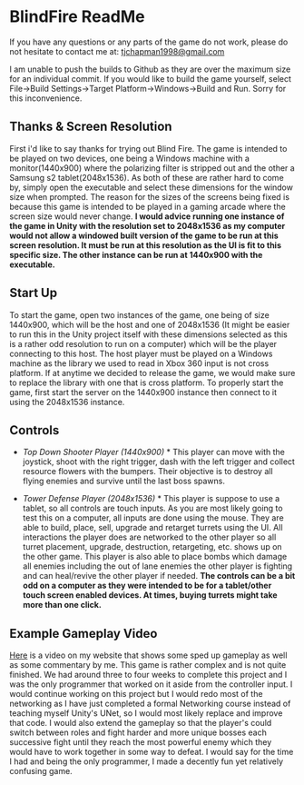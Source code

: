 # BlindFire ReadMe

If you have any questions or any parts of the game do not work, please do not hesitate to contact me at: 
tjchapman1998@gmail.com

I am unable to push the builds to Github as they are over the maximum size for an individual commit. 
If you would like to build the game yourself, select File->Build Settings->Target Platform->Windows->Build and Run. 
Sorry for this inconvenience. 


## Thanks & Screen Resolution

First i'd like to say thanks for trying out Blind Fire. The game is intended to be played on two devices, one being a 
Windows machine with a monitor(1440x900) where the polarizing filter is stripped out and the other a Samsung s2 
tablet(2048x1536). As both of these are rather hard to come by, simply open the executable and select these dimensions 
for the window size when prompted. The reason for the sizes of the screens being fixed is because this game is intended 
to be played in a gaming arcade where the screen size would never change. **I would advice running one instance of the 
game in Unity with the resolution set to 2048x1536 as my computer would not allow a windowed built version of the game 
to be run at this screen resolution. It must be run at this resolution as the UI is fit to this specific size. The 
other instance can be run at 1440x900 with the executable.**

## Start Up

To start the game, open two instances of the game, one being of size 1440x900, which will be the host and one of 2048x1536 
(It might be easier to run this in the Unity project itself with these dimensions selected as this is a rather odd 
resolution to run on a computer) which will be the player connecting to this host. The host player must be played on a 
Windows machine as the library we used to read in Xbox 360 input is not cross platform. If at anytime we decided to 
release the game, we would make sure to replace the library with one that is cross platform. To properly start the game, 
first start the server on the 1440x900 instance then connect to it using the 2048x1536 instance.

## Controls

* *Top Down Shooter Player (1440x900)* *
This player can move with the joystick, shoot with the right trigger, dash with the left trigger and collect resource 
flowers with the bumpers. Their objective is to destroy all flying enemies and survive until the last boss spawns.

* *Tower Defense Player (2048x1536)* *
This player is suppose to use a tablet, so all controls are touch inputs. As you are most likely going to test this on 
a computer, all inputs are done using the mouse. They are able to build, place, sell, upgrade and retarget turrets using 
the UI. All interactions the player does are networked to the other player so all turret placement, upgrade, destruction, 
retargeting, etc. shows up on the other game. This player is also able to place bombs which damage all enemies including 
the out of lane enemies the other player is fighting and can heal/revive the other player if needed. **The controls can 
be a bit odd on a computer as they were intended to be for a tablet/other touch screen enabled devices. At times, buying 
turrets might take more than one click.**

## Example Gameplay Video
[Here](https://tylerchapman.me/Games) is a video on my website that shows some sped up gameplay as well as some commentary
by me. This game is rather complex and is not quite finished. We had around three to four weeks to complete this project 
and I was the only programmer that worked on it aside from the controller input. I would continue working on this project 
but I would redo most of the networking as I have just completed a formal Networking course instead of teaching myself 
Unity's UNet, so I would most likely replace and improve that code. I would also extend the gameplay so that the player's 
could switch between roles and fight harder and more unique bosses each successive fight until they reach the most powerful 
enemy which they would have to work together in some way to defeat. I would say for the time I had and being the only 
programmer, I made a decently fun yet relatively confusing game.
